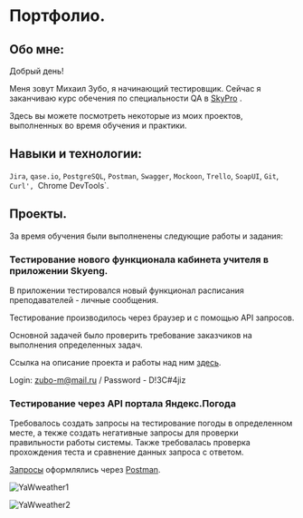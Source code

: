 # Портфолио.

## Обо мне:

Добрый день! 

Меня зовут Михаил Зубо, я начинающий тестировщик. Сейчас я заканчиваю курс обeчения по специальности QA в [SkyPro](https://sky.pro/?utm_source=advcake&utm_medium=cpa&utm_campaign=n_%7Cmas_X6OKXA%7Cptn_cityads%7Cma_Berezhnoy%7Cown_b2c%7Cchg_affiliate&utm_advcake_params=9xHZ1YFx6HZreXA&utm_term=9xHZ1YFx6HZreXA) .

Здесь вы можете посмотреть некоторые из моих проектов, выполненных во время обучения и практики.

## Навыки и технологии:

`Jira`, `qase.io`, `PostgreSQL`, `Postman`, `Swagger`, `Mockoon`, `Trello`,
`SoapUI`, `Git`, `Curl', `Chrome DevTools`.

## Проекты.

За время обучения были выполненены следующие работы и задания:

### Тестирование нового функционала кабинета учителя в приложении Skyeng.
 
В приложении тестировался новый функционал расписания преподавателей - личные сообщения. 

Тестирование производилось через браузер и с помощью API запросов.

Основной задачей было проверить требование заказчиков на выполнения определенных задач.


Ссылка на описание проекта и работы над ним [здесь](https://mikhailzubo.atlassian.net/l/cp/pw9Zkc1f).

Login: zubo-m@mail.ru / Password - D!3C#4jiz


### Тестирование через API портала Яндекс.Погода

Требовалось создать запросы на тестирование погоды в определенном месте, а текже создать негативные запросы для проверки правильности работы системы. Также требовалась проверка прохождения теста и сравнение данных запроса с ответом.

[Запросы](https://drive.google.com/file/d/1hdLjNLmSs3NztPN62SGzR5DIpwZ59rLw/view?usp=sharing) оформлялись через [Postman](https://www.postman.com/).

![YaWweather1](https://github.com/MikhailZubo/tester-7months/assets/128060079/c6f91e8f-d2cd-47b8-aba8-f55972c01797)

![YaWweather2](https://github.com/MikhailZubo/tester-7months/assets/128060079/8216eb40-6f1f-410e-9807-e9360c20111c)
